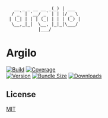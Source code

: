 ```text
   __ _ _ __ __ _(_) | ___
  / _` | '__/ _` | | |/ _ \
 | (_| | | | (_| | | | (_) |
  \__,_|_|  \__, |_|_|\___/
            |___/

```

# Argilo

[![Build][build-badge]][ci]
[![Coverage][cover-badge]][cover]
<br/>
[![Version][version-badge]][npm]
[![Bundle Size][bundle-badge]][bundle]
[![Downloads][downloads-badge]][npm]

## License

[MIT](http://opensource.org/licenses/MIT)

[ci]: https://ci.appveyor.com/project/tao-zeng/argilo/branch/dev
[build-badge]: https://img.shields.io/appveyor/ci/tao-zeng/argilo/dev.svg
[cover]: https://codecov.io/github/tao-zeng/argilo/branch/dev
[cover-badge]: https://img.shields.io/codecov/c/github/tao-zeng/argilo/dev.svg

[npm]: https://www.npmjs.com/package/argilo/v/latest
[downloads-badge]: https://img.shields.io/npm/dt/argilo.svg

[version-badge]: https://img.shields.io/npm/v/argilo/latest.svg
[bundle]: https://bundlephobia.com/result?p=argilo@latest
[bundle-badge]: https://img.shields.io/bundlephobia/minzip/argilo/latest.svg
